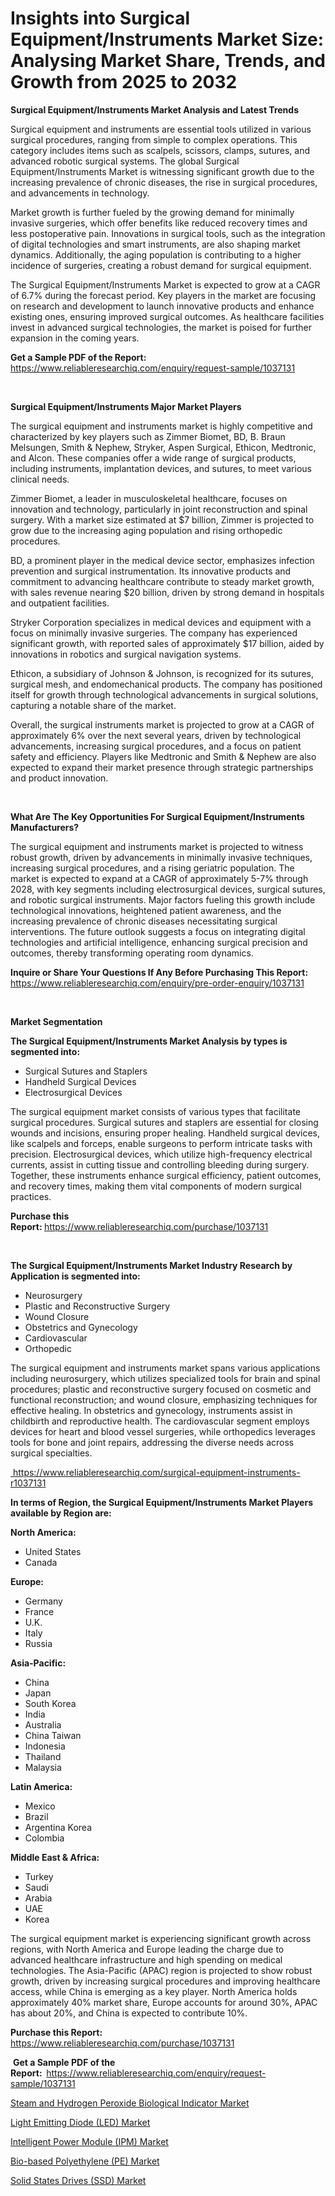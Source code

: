 <p><h1>Insights into Surgical Equipment/Instruments Market Size: Analysing Market Share, Trends, and Growth from 2025 to 2032</h1></p><p><strong>Surgical Equipment/Instruments Market Analysis and Latest Trends</strong></p>
<p><p>Surgical equipment and instruments are essential tools utilized in various surgical procedures, ranging from simple to complex operations. This category includes items such as scalpels, scissors, clamps, sutures, and advanced robotic surgical systems. The global Surgical Equipment/Instruments Market is witnessing significant growth due to the increasing prevalence of chronic diseases, the rise in surgical procedures, and advancements in technology.</p><p>Market growth is further fueled by the growing demand for minimally invasive surgeries, which offer benefits like reduced recovery times and less postoperative pain. Innovations in surgical tools, such as the integration of digital technologies and smart instruments, are also shaping market dynamics. Additionally, the aging population is contributing to a higher incidence of surgeries, creating a robust demand for surgical equipment.</p><p>The Surgical Equipment/Instruments Market is expected to grow at a CAGR of 6.7% during the forecast period. Key players in the market are focusing on research and development to launch innovative products and enhance existing ones, ensuring improved surgical outcomes. As healthcare facilities invest in advanced surgical technologies, the market is poised for further expansion in the coming years.</p></p>
<p><strong>Get a Sample PDF of the Report:&nbsp;</strong> <a href="https://www.reliableresearchiq.com/enquiry/request-sample/1037131?utm_campaign=1123&utm_medium=2&utm_source=Github&utm_content=ia&utm_term=21032025&utm_id=surgical-equipmentinstruments">https://www.reliableresearchiq.com/enquiry/request-sample/1037131</a></p>
<p>&nbsp;</p>
<p><strong>Surgical Equipment/Instruments Major Market Players</strong></p>
<p><p>The surgical equipment and instruments market is highly competitive and characterized by key players such as Zimmer Biomet, BD, B. Braun Melsungen, Smith & Nephew, Stryker, Aspen Surgical, Ethicon, Medtronic, and Alcon. These companies offer a wide range of surgical products, including instruments, implantation devices, and sutures, to meet various clinical needs.</p><p>Zimmer Biomet, a leader in musculoskeletal healthcare, focuses on innovation and technology, particularly in joint reconstruction and spinal surgery. With a market size estimated at $7 billion, Zimmer is projected to grow due to the increasing aging population and rising orthopedic procedures.</p><p>BD, a prominent player in the medical device sector, emphasizes infection prevention and surgical instrumentation. Its innovative products and commitment to advancing healthcare contribute to steady market growth, with sales revenue nearing $20 billion, driven by strong demand in hospitals and outpatient facilities.</p><p>Stryker Corporation specializes in medical devices and equipment with a focus on minimally invasive surgeries. The company has experienced significant growth, with reported sales of approximately $17 billion, aided by innovations in robotics and surgical navigation systems. </p><p>Ethicon, a subsidiary of Johnson & Johnson, is recognized for its sutures, surgical mesh, and endomechanical products. The company has positioned itself for growth through technological advancements in surgical solutions, capturing a notable share of the market.</p><p>Overall, the surgical instruments market is projected to grow at a CAGR of approximately 6% over the next several years, driven by technological advancements, increasing surgical procedures, and a focus on patient safety and efficiency. Players like Medtronic and Smith & Nephew are also expected to expand their market presence through strategic partnerships and product innovation.</p></p>
<p>&nbsp;</p>
<p><strong>What Are The Key Opportunities For Surgical Equipment/Instruments Manufacturers?</strong></p>
<p><p>The surgical equipment and instruments market is projected to witness robust growth, driven by advancements in minimally invasive techniques, increasing surgical procedures, and a rising geriatric population. The market is expected to expand at a CAGR of approximately 5-7% through 2028, with key segments including electrosurgical devices, surgical sutures, and robotic surgical instruments. Major factors fueling this growth include technological innovations, heightened patient awareness, and the increasing prevalence of chronic diseases necessitating surgical interventions. The future outlook suggests a focus on integrating digital technologies and artificial intelligence, enhancing surgical precision and outcomes, thereby transforming operating room dynamics.</p></p>
<p><strong>Inquire or Share Your Questions If Any Before Purchasing This Report:</strong> <a href="https://www.reliableresearchiq.com/enquiry/pre-order-enquiry/1037131?utm_campaign=1123&utm_medium=2&utm_source=Github&utm_content=ia&utm_term=21032025&utm_id=surgical-equipmentinstruments">https://www.reliableresearchiq.com/enquiry/pre-order-enquiry/1037131</a></p>
<p>&nbsp;</p>
<p><strong>Market Segmentation</strong></p>
<p><strong>The Surgical Equipment/Instruments Market Analysis by types is segmented into:</strong></p>
<p><ul><li>Surgical Sutures and Staplers</li><li>Handheld Surgical Devices</li><li>Electrosurgical Devices</li></ul></p>
<p><p>The surgical equipment market consists of various types that facilitate surgical procedures. Surgical sutures and staplers are essential for closing wounds and incisions, ensuring proper healing. Handheld surgical devices, like scalpels and forceps, enable surgeons to perform intricate tasks with precision. Electrosurgical devices, which utilize high-frequency electrical currents, assist in cutting tissue and controlling bleeding during surgery. Together, these instruments enhance surgical efficiency, patient outcomes, and recovery times, making them vital components of modern surgical practices.</p></p>
<p><strong>Purchase this Report:&nbsp;</strong><a href="https://www.reliableresearchiq.com/purchase/1037131?utm_campaign=1123&utm_medium=2&utm_source=Github&utm_content=ia&utm_term=21032025&utm_id=surgical-equipmentinstruments">https://www.reliableresearchiq.com/purchase/1037131</a></p>
<p>&nbsp;</p>
<p><strong>The Surgical Equipment/Instruments Market Industry Research by Application is segmented into:</strong></p>
<p><ul><li>Neurosurgery</li><li>Plastic and Reconstructive Surgery</li><li>Wound Closure</li><li>Obstetrics and Gynecology</li><li>Cardiovascular</li><li>Orthopedic</li></ul></p>
<p><p>The surgical equipment and instruments market spans various applications including neurosurgery, which utilizes specialized tools for brain and spinal procedures; plastic and reconstructive surgery focused on cosmetic and functional reconstruction; and wound closure, emphasizing techniques for effective healing. In obstetrics and gynecology, instruments assist in childbirth and reproductive health. The cardiovascular segment employs devices for heart and blood vessel surgeries, while orthopedics leverages tools for bone and joint repairs, addressing the diverse needs across surgical specialties.</p></p>
<p><a href="https://www.reliableresearchiq.com/surgical-equipment-instruments-r1037131?utm_campaign=1123&utm_medium=2&utm_source=Github&utm_content=ia&utm_term=21032025&utm_id=surgical-equipmentinstruments">&nbsp;https://www.reliableresearchiq.com/surgical-equipment-instruments-r1037131</a></p>
<p><strong>In terms of Region, the Surgical Equipment/Instruments Market Players available by Region are:</strong></p>
<p>
    <p> <strong> North America: </strong>
        <ul>
            <li>United States</li>
            <li>Canada</li>
        </ul>
        </p> 
    <p> <strong> Europe: </strong>
        <ul>
            <li>Germany</li>
            <li>France</li>
            <li>U.K.</li>
            <li>Italy</li>
            <li>Russia</li>
        </ul>
        </p> 
    <p> <strong> Asia-Pacific: </strong>
        <ul>
            <li>China</li>
            <li>Japan</li>
            <li>South Korea</li>
            <li>India</li>
            <li>Australia</li>
            <li>China Taiwan</li>
            <li>Indonesia</li>
            <li>Thailand</li>
            <li>Malaysia</li>
        </ul>
        </p> 
    <p> <strong> Latin America: </strong>
        <ul>
            <li>Mexico</li>
            <li>Brazil</li>
            <li>Argentina Korea</li>
            <li>Colombia</li>
        </ul>
        </p> 
    <p> <strong> Middle East & Africa: </strong>
        <ul>
            <li>Turkey</li>
            <li>Saudi</li>
            <li>Arabia</li>
            <li>UAE</li>
            <li>Korea</li>
        </ul>
    </p>
    </p>
<p><p>The surgical equipment market is experiencing significant growth across regions, with North America and Europe leading the charge due to advanced healthcare infrastructure and high spending on medical technologies. The Asia-Pacific (APAC) region is projected to show robust growth, driven by increasing surgical procedures and improving healthcare access, while China is emerging as a key player. North America holds approximately 40% market share, Europe accounts for around 30%, APAC has about 20%, and China is expected to contribute 10%.</p></p>
<p><strong>Purchase this Report: </strong><a href="https://www.reliableresearchiq.com/purchase/1037131?utm_campaign=1123&utm_medium=2&utm_source=Github&utm_content=ia&utm_term=21032025&utm_id=surgical-equipmentinstruments">https://www.reliableresearchiq.com/purchase/1037131</a></p>
<p>&nbsp;<strong>Get a Sample PDF of the Report:&nbsp;&nbsp;</strong><a href="https://www.reliableresearchiq.com/enquiry/request-sample/1037131?utm_campaign=1123&utm_medium=2&utm_source=Github&utm_content=ia&utm_term=21032025&utm_id=surgical-equipmentinstruments">https://www.reliableresearchiq.com/enquiry/request-sample/1037131</a></p>
<p><strong></strong></p>
<p><p><a href="https://github.com/furnoirons9e/Market-Research-Report-List-1/blob/main/steam-and-hydrogen-peroxide-biological-indicator-market.md?utm_campaign=1123&utm_medium=2&utm_source=Github&utm_content=ia&utm_term=21032025&utm_id=surgical-equipmentinstruments">Steam and Hydrogen Peroxide Biological Indicator Market</a></p><p><a href="https://github.com/clemmheisefy/Market-Research-Report-List-1/blob/main/light-emitting-diode-led-market.md?utm_campaign=1123&utm_medium=2&utm_source=Github&utm_content=ia&utm_term=21032025&utm_id=surgical-equipmentinstruments">Light Emitting Diode (LED) Market</a></p><p><a href="https://github.com/puttslukis59/Market-Research-Report-List-1/blob/main/intelligent-power-module-ipm-market.md?utm_campaign=1123&utm_medium=2&utm_source=Github&utm_content=ia&utm_term=21032025&utm_id=surgical-equipmentinstruments">Intelligent Power Module (IPM) Market</a></p><p><a href="https://github.com/foddekampo/Market-Research-Report-List-1/blob/main/bio-based-polyethylene-pe-market.md?utm_campaign=1123&utm_medium=2&utm_source=Github&utm_content=ia&utm_term=21032025&utm_id=surgical-equipmentinstruments">Bio-based Polyethylene (PE) Market</a></p><p><a href="https://github.com/laverkyllozc/Market-Research-Report-List-1/blob/main/solid-states-drives-ssd-market.md?utm_campaign=1123&utm_medium=2&utm_source=Github&utm_content=ia&utm_term=21032025&utm_id=surgical-equipmentinstruments">Solid States Drives (SSD) Market</a></p></p>